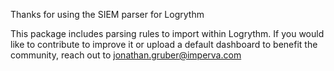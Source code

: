 Thanks for using the SIEM parser for Logrythm

This package includes parsing rules to import within Logrythm. 
If you would like to contribute to improve it or upload a default dashboard to benefit the community, reach out to jonathan.gruber@imperva.com
